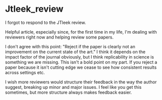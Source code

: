 Jtleek\_review
================

I forgot to respond to the JTleek review.

Helpful article, especially since, for the first time in my life, I'm dealing with reviewers right now and helping review some papers.

I don't agree with this point: "Reject if the paper is clearly not an improvement on the current state of the art." I think it depends on the impact factor of the journal obviously, but I think replicability in science is something we are missing. This isn't a bold point on my part. If you reject a paper because it isn't cutting edge we cease to see how consistent results across settings etc.

I wish more reviewers would structure their feedback in the way the author suggest, breaking up minor and major issues. I feel like you get this sometimes, but more structure always makes feedback easier.

